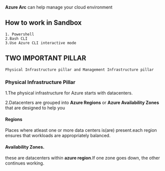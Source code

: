 **Azure Arc** can help manage your cloud environment

## How to work in Sandbox

    1. Powershell
    2.Bash CLI
    3.Use Azure CLI interactive mode

## TWO IMPORTANT PILLAR

    Physical Infrastructure pillar and Management Infrastructure pillar

### Physical Infrastructure Pillar

1.The physical infrastructure for Azure starts with datacenters.

2.Datacenters are grouped into **Azure Regions** or **Azure Availability Zones** that are designed to help you 

#### Regions

Places where atleast one or more data centers is(are) present.each region ensures that workloads are appropriately balanced.

#### Availability Zones.

these are datacenters within **azure region**.If one zone goes down, the other continues working.